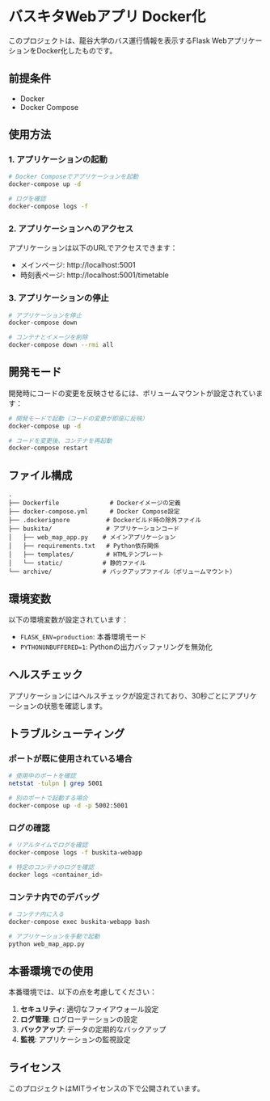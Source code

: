 # バスキタWebアプリ Docker化

このプロジェクトは、龍谷大学のバス運行情報を表示するFlask WebアプリケーションをDocker化したものです。

## 前提条件

- Docker
- Docker Compose

## 使用方法

### 1. アプリケーションの起動

```bash
# Docker Composeでアプリケーションを起動
docker-compose up -d

# ログを確認
docker-compose logs -f
```

### 2. アプリケーションへのアクセス

アプリケーションは以下のURLでアクセスできます：
- メインページ: http://localhost:5001
- 時刻表ページ: http://localhost:5001/timetable

### 3. アプリケーションの停止

```bash
# アプリケーションを停止
docker-compose down

# コンテナとイメージを削除
docker-compose down --rmi all
```

## 開発モード

開発時にコードの変更を反映させるには、ボリュームマウントが設定されています：

```bash
# 開発モードで起動（コードの変更が即座に反映）
docker-compose up -d

# コードを変更後、コンテナを再起動
docker-compose restart
```

## ファイル構成

```
.
├── Dockerfile              # Dockerイメージの定義
├── docker-compose.yml      # Docker Compose設定
├── .dockerignore          # Dockerビルド時の除外ファイル
├── buskita/               # アプリケーションコード
│   ├── web_map_app.py    # メインアプリケーション
│   ├── requirements.txt   # Python依存関係
│   ├── templates/         # HTMLテンプレート
│   └── static/           # 静的ファイル
└── archive/              # バックアップファイル（ボリュームマウント）
```

## 環境変数

以下の環境変数が設定されています：

- `FLASK_ENV=production`: 本番環境モード
- `PYTHONUNBUFFERED=1`: Pythonの出力バッファリングを無効化

## ヘルスチェック

アプリケーションにはヘルスチェックが設定されており、30秒ごとにアプリケーションの状態を確認します。

## トラブルシューティング

### ポートが既に使用されている場合

```bash
# 使用中のポートを確認
netstat -tulpn | grep 5001

# 別のポートで起動する場合
docker-compose up -d -p 5002:5001
```

### ログの確認

```bash
# リアルタイムでログを確認
docker-compose logs -f buskita-webapp

# 特定のコンテナのログを確認
docker logs <container_id>
```

### コンテナ内でのデバッグ

```bash
# コンテナ内に入る
docker-compose exec buskita-webapp bash

# アプリケーションを手動で起動
python web_map_app.py
```

## 本番環境での使用

本番環境では、以下の点を考慮してください：

1. **セキュリティ**: 適切なファイアウォール設定
2. **ログ管理**: ログローテーションの設定
3. **バックアップ**: データの定期的なバックアップ
4. **監視**: アプリケーションの監視設定

## ライセンス

このプロジェクトはMITライセンスの下で公開されています。 